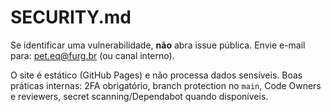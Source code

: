 # SECURITY.md
Se identificar uma vulnerabilidade, **não** abra issue pública.
Envie e-mail para: pet.eq@furg.br (ou canal interno).

O site é estático (GitHub Pages) e não processa dados sensíveis.
Boas práticas internas: 2FA obrigatório, branch protection no `main`,
Code Owners e reviewers, secret scanning/Dependabot quando disponíveis.
